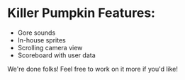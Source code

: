 # Killer Pumpkin Features:
- Gore sounds
- In-house sprites
- Scrolling camera view
- Scoreboard with user data

We're done folks! Feel free to work on it more if you'd like!
